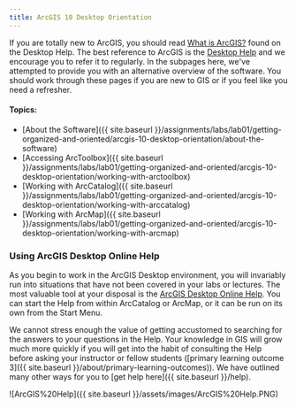 ```yaml
---
title: ArcGIS 10 Desktop Orientation
---
```


If you are totally new to ArcGIS, you should read [What is ArcGIS?](http://resources.arcgis.com/en/help/main/10.2/#/What_is_ArcMap/018q00000003000000/) found on the Desktop Help. The best reference to ArcGIS is the [Desktop Help](http://resources.arcgis.com/en/help/main/10.2/#/Welcome_to_the_ArcGIS_Help_Library/00qn0000001p000000/) and we encourage you to refer it to regularly. In the subpages here, we've attempted to provide you with an alternative overview of the software. You should work through these pages if you are new to GIS or if you feel like you need a refresher.

#### Topics:

- [About the Software]({{ site.baseurl }}/assignments/labs/lab01/getting-organized-and-oriented/arcgis-10-desktop-orientation/about-the-software)
- [Accessing ArcToolbox]({{ site.baseurl }}/assignments/labs/lab01/getting-organized-and-oriented/arcgis-10-desktop-orientation/working-with-arctoolbox)
- [Working with ArcCatalog]({{ site.baseurl }}/assignments/labs/lab01/getting-organized-and-oriented/arcgis-10-desktop-orientation/working-with-arccatalog)
- [Working with ArcMap]({{ site.baseurl }}/assignments/labs/lab01/getting-organized-and-oriented/arcgis-10-desktop-orientation/working-with-arcmap)

### Using ArcGIS Desktop Online Help 

As you begin to work in the ArcGIS Desktop environment, you will invariably run into situations that have not been covered in your labs or lectures. The most valuable tool at your disposal is the [ArcGIS Desktop Online Help](http://resources.arcgis.com/en/help/). You can start the Help from within ArcCatalog or ArcMap, or it can be run on its own from the Start Menu. 

We cannot stress enough the value of getting accustomed to searching for the answers to your questions in the Help. Your knowledge in GIS will grow much more quickly if you will get into the habit of consulting the Help before asking your instructor or fellow students ([primary learning outcome 3]({{ site.baseurl }}/about/primary-learning-outcomes)). We have outlined many other ways for you to [get help here]({{ site.baseurl }}/help).

![ArcGIS%20Help]({{ site.baseurl }}/assets/images/ArcGIS%20Help.PNG)